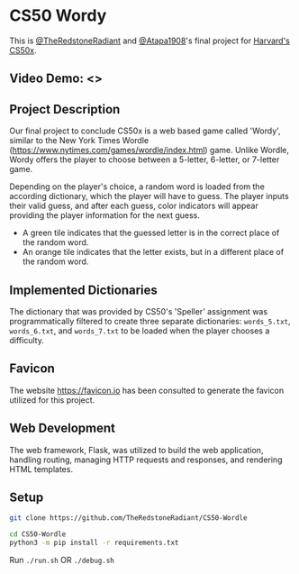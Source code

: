 # CS50 Wordy

This is [@TheRedstoneRadiant](https://github.com/TheRedstoneRadiant) and [@Atapa1908](Atapa1908)'s final project for [Harvard's CS50x](https://cs50.harvard.edu/x).

## Video Demo: <>

## Project Description
Our final project to conclude CS50x is a web based game called 'Wordy', similar to the New York Times Wordle
(https://www.nytimes.com/games/wordle/index.html) game. 
Unlike Wordle, Wordy offers the player to choose between a 5-letter, 6-letter, or 7-letter game. 

Depending on the player's choice, a random word is loaded from the according dictionary, which the player will have to guess. The player inputs their valid guess, and after each guess, color indicators will
appear providing the player information for the next guess. 

- A green tile indicates that the guessed letter is in the correct place of the random word.
- An orange tile indicates that the letter exists, but in a different place of the random word. 

## Implemented Dictionaries
The dictionary that was provided by CS50's 'Speller' assignment was programmatically filtered to create three separate dictionaries: `words_5.txt`, `words_6.txt`, and `words_7.txt` to be loaded when the player chooses a difficulty.

## Favicon
The website https://favicon.io has been consulted to generate the favicon utilized for this project.

## Web Development
The web framework, Flask, was utilized to build the web application, handling routing, managing HTTP requests and
responses, and rendering HTML templates. 

## Setup

```bash
git clone https://github.com/TheRedstoneRadiant/CS50-Wordle

cd CS50-Wordle
python3 -m pip install -r requirements.txt
```

Run `./run.sh` OR `./debug.sh`
